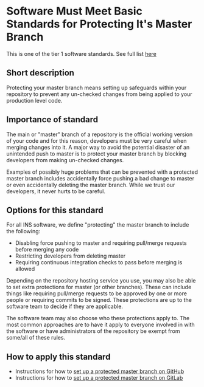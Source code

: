# Software Must Meet Basic Standards for Protecting It's Master Branch

This is one of the tier 1 software standards. See full list [here](tier1_standards_overview.md)

## Short description
Protecting your master branch means setting up safeguards within your repository to prevent any un-checked changes from being applied to your production level code.

## Importance of standard
The main or "master" branch of a repository is the official working version of your code and for this reason, developers must be very careful when merging changes into it. A major way to avoid the potential disaster of an unintended push to master is to protect your master branch by blocking developers from making un-checked changes.

Examples of possibly huge problems that can be prevented with a protected master branch includes accidentally force pushing a bad change to master or even accidentally deleting the master branch. While we trust our developers, it never hurts to be careful.   

## Options for this standard
For all INS software, we define "protecting" the master branch to include the following:
- Disabling force pushing to master and requiring pull/merge requests before merging any code
- Restricting developers from deleting master
- Requiring continuous integration checks to pass before merging is allowed

Depending on the repository hosting service you use, you may also be able to set extra protections for master (or other branches). These can include things like requiring pull/merge requests to be approved by one or more people or requiring commits to be signed. These protections are up to the software team to decide if they are applicable.

The software team may also choose who these protections apply to. The most common approaches are to have it apply to everyone involved in with the software or have administrators of the repository be exempt from some/all of these rules. 

## How to apply this standard
- Instructions for how to [set up a protected master branch on GitHub](https://help.github.com/en/articles/configuring-protected-branches)
- Instructions for how to [set up a protected master branch on GitLab](https://docs.gitlab.com/ee/user/project/protected_branches.html)
